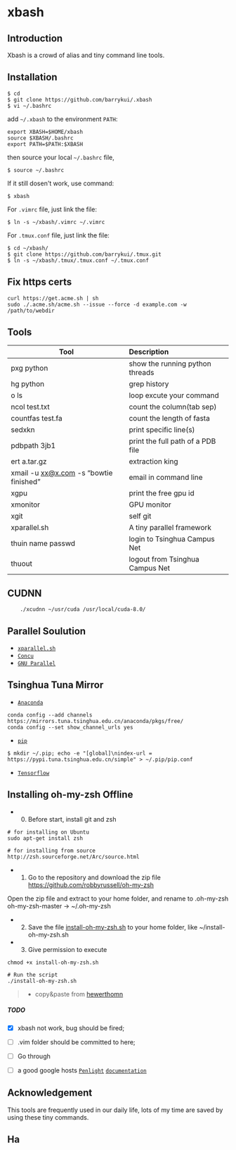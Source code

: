 # xbash

## Introduction

Xbash is a crowd of alias and tiny command line tools. 

## Installation

    $ cd 
    $ git clone https://github.com/barrykui/.xbash
    $ vi ~/.bashrc

add `~/.xbash` to the environment `PATH`:

    export XBASH=$HOME/xbash
    source $XBASH/.bashrc
    export PATH=$PATH:$XBASH

   

then source your local `~/.bashrc` file,

    $ source ~/.bashrc

If it still dosen't work, use command:

    $ xbash


For `.vimrc` file, just link the file:
  
    $ ln -s ~/xbash/.vimrc ~/.vimrc

For `.tmux.conf` file, just link the file:
  
    $ cd ~/xbash/
    $ git clone https://github.com/barrykui/.tmux.git
    $ ln -s ~/xbash/.tmux/.tmux.conf ~/.tmux.conf

## Fix https certs

```
curl https://get.acme.sh | sh
sudo ./.acme.sh/acme.sh --issue --force -d example.com -w /path/to/webdir
```

## Tools


| Tool              | Description |
| ----------------- |:---------------------|
|pxg python         |show the running python threads|
|hg python          |grep history|
|o ls               |loop excute your command |
|ncol test.txt      |count the column(tab sep)   |  
|countfas test.fa   |count the length of fasta |
|sedxkn             |print specific line(s)|
|pdbpath 3jb1       |print the full path of a PDB file |
|ert  a.tar.gz      |extraction king |
|xmail -u xx@x.com -s “bowtie finished”  | email in command line |  
|xgpu               |print the free gpu id|
|xmonitor           |GPU monitor|
|xgit	            |self git |
|xparallel.sh       |A tiny parallel framework|
|thuin name passwd  |login to Tsinghua Campus Net|
|thuout             |logout from Tsinghua Campus Net|


## CUDNN

``` shell
    ./xcudnn ~/usr/cuda /usr/local/cuda-8.0/
```

## Parallel Soulution

- [`xparallel.sh`](https://github.com/barrykui/xbash/blob/master/xparallel.sh)
- [`Concu`](https://github.com/barrykui/Concu)
- [`GNU Parallel`](https://www.gnu.org/software/parallel/)

## Tsinghua Tuna Mirror

- [`Anaconda`](https://mirrors.tuna.tsinghua.edu.cn/help/anaconda/)
``` shell
conda config --add channels https://mirrors.tuna.tsinghua.edu.cn/anaconda/pkgs/free/
conda config --set show_channel_urls yes
```
- [`pip`](https://mirrors.tuna.tsinghua.edu.cn/help/pypi/)
``` shell
$ mkdir ~/.pip; echo -e "[global]\nindex-url = https://pypi.tuna.tsinghua.edu.cn/simple" > ~/.pip/pip.conf
```
- [`Tensorflow`](https://mirrors.tuna.tsinghua.edu.cn/help/tensorflow/)


##  Installing oh-my-zsh Offline

 - 0. Before start, install git and zsh
 
```
# for installing on Ubuntu
sudo apt-get install zsh

# for installing from source
http://zsh.sourceforge.net/Arc/source.html
```

- 1. Go to the repository and download the zip file
https://github.com/robbyrussell/oh-my-zsh

Open the zip file and extract to your home folder, and rename to .oh-my-zsh
oh-my-zsh-master -> ~/.oh-my-zsh

- 2. Save the file [install-oh-my-zsh.sh](https://gist.github.com/hewerthomn/65bb351bf950470f6c9e6aba8c0c04f1#file-install-oh-my-zsh-sh) to your home folder, like ~/install-oh-my-zsh.sh

- 3. Give permission to execute

```
chmod +x install-oh-my-zsh.sh

# Run the script
./install-oh-my-zsh.sh
```

> - copy&paste from [hewerthomn](https://github.com/hewerthomn)


##### TODO
- [x] xbash not work, bug should be fired;
- [ ] .vim folder should be committed to here;    
- [ ] Go through
- [ ] a good google hosts
[`Penlight`](https://github.com/stevedonovan/Penlight) [`documentation`](http://stevedonovan.github.io/Penlight/api/manual/01-introduction.md.html)




## Acknowledgement
This tools are frequently used in our daily life, lots of my time are saved by using these tiny commands.



## Ha
